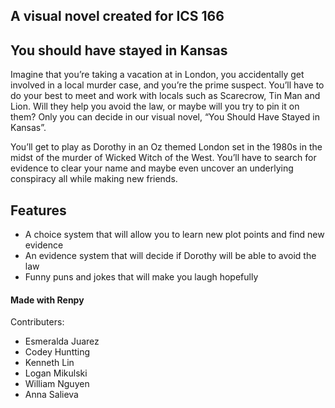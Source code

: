 ## A visual novel created for ICS 166

## You should have stayed in Kansas

Imagine that you’re taking a vacation at in London, you accidentally get involved in a local murder case, and you’re the prime suspect. You’ll have to do your best to meet and work with locals such as Scarecrow, Tin Man and Lion. Will they help you avoid the law, or maybe will you try to pin it on them? Only you can decide in our visual novel,  “You Should Have Stayed in Kansas”.

You’ll get to play as Dorothy in an Oz themed London set in the 1980s in the midst of the murder of Wicked Witch of the West. You’ll have to search for evidence to clear your name and maybe even uncover an underlying conspiracy all while making new friends. 

## Features

- A choice system that will allow you to learn new plot points and find new evidence
- An evidence system that will decide if Dorothy will be able to avoid the law
- Funny puns and jokes that will make you laugh hopefully

#### Made with Renpy
Contributers:
- Esmeralda Juarez
- Codey Huntting
- Kenneth Lin
- Logan Mikulski
- William Nguyen
- Anna Salieva
